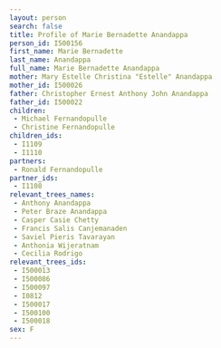 ```yaml
---
layout: person
search: false
title: Profile of Marie Bernadette Anandappa
person_id: I500156
first_name: Marie Bernadette
last_name: Anandappa
full_name: Marie Bernadette Anandappa
mother: Mary Estelle Christina "Estelle" Anandappa
mother_id: I500026
father: Christopher Ernest Anthony John Anandappa
father_id: I500022
children:
 - Michael Fernandopulle
 - Christine Fernandopulle
children_ids:
 - I1109
 - I1110
partners:
 - Ronald Fernandopulle
partner_ids:
 - I1108
relevant_trees_names:
 - Anthony Anandappa
 - Peter Braze Anandappa
 - Casper Casie Chetty
 - Francis Salis Canjemanaden
 - Saviel Pieris Tavarayan
 - Anthonia Wijeratnam
 - Cecilia Rodrigo
relevant_trees_ids:
 - I500013
 - I500086
 - I500097
 - I0812
 - I500017
 - I500100
 - I500018
sex: F
---
```


